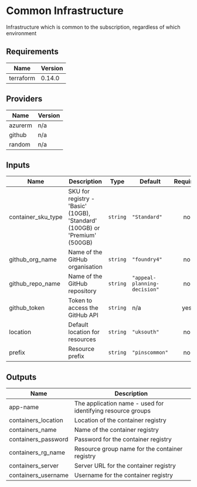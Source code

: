 # Common Infrastructure

Infrastructure which is common to the subscription, regardless of which environment

## Requirements

| Name | Version |
|------|---------|
| terraform | 0.14.0 |

## Providers

| Name | Version |
|------|---------|
| azurerm | n/a |
| github | n/a |
| random | n/a |

## Inputs

| Name | Description | Type | Default | Required |
|------|-------------|------|---------|:--------:|
| container\_sku\_type | SKU for registry - 'Basic' (10GB), 'Standard' (100GB) or 'Premium' (500GB) | `string` | `"Standard"` | no |
| github\_org\_name | Name of the GitHub organisation | `string` | `"foundry4"` | no |
| github\_repo\_name | Name of the GitHub repository | `string` | `"appeal-planning-decision"` | no |
| github\_token | Token to access the GitHub API | `string` | n/a | yes |
| location | Default location for resources | `string` | `"uksouth"` | no |
| prefix | Resource prefix | `string` | `"pinscommon"` | no |

## Outputs

| Name | Description |
|------|-------------|
| app-name | The application name - used for identifying resource groups |
| containers\_location | Location of the container registry |
| containers\_name | Name of the container registry |
| containers\_password | Password for the container registry |
| containers\_rg\_name | Resource group name for the container registry |
| containers\_server | Server URL for the container registry |
| containers\_username | Username for the container registry |

